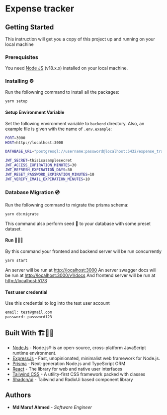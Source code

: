 # Expense tracker

<!-- ### [Demo](https://dpdms.up.railway.app/) -->

<!-- Demo credential

```
email: maruffamd@gmail.com
password: 123456
``` -->

## Getting Started

This instruction will get you a copy of this project up and running on your local machine

### Prerequisites

You need [Node JS](https://nodejs.org) (v18.x.x) installed on your local machine.

### Installing ⚙️

Run the followning command to install all the packages:

```sh
yarn setup
```

#### Setup Environment Variable

Set the following environment variable to `backend` directory. Also, an example file is given with the name of `.env.example`:

```sh
PORT=3000
HOST=http://localhost:3000

DATABASE_URL="postgresql://username:password@localhost:5432/expense_tracker"

JWT_SECRET=thisisasamplesecret
JWT_ACCESS_EXPIRATION_MINUTES=30
JWT_REFRESH_EXPIRATION_DAYS=30
JWT_RESET_PASSWORD_EXPIRATION_MINUTES=10
JWT_VERIFY_EMAIL_EXPIRATION_MINUTES=10
```

### Database Migration 💿

Run the followning command to migrate the prisma schema:

```sh
yarn db:migrate
```

This command also perform seed 🌱 to your database with some preset dataset.

<!-- #### Seed Database (optional) 🌱

Run the following command to seed your database with some preset dataset.

```sh
cd backend
yarn seed
``` -->

#### Run 🏃🏻‍♂️

By this command your frontend and backend server will be run concurrently

```sh
yarn start
```

An server will be run at <http://localhost:3000>
An server swagger docs will be run at <http://localhost:3000/v1/docs>
And frontend server will be run at <http://localhost:5173>

#### Test user credential

Use this credential to log into the test user account

```sh
email: test@gmail.com
password: password123
```

## Built With 🏗️👷🏻

- [NodeJs](https://nodejs.org/en/) - Node.js® is an open-source, cross-platform JavaScript runtime environment.
- [ExpressJs](https://expressjs.com) - Fast, unopinionated, minimalist web framework for Node.js.
- [Prisma](https://nestjs.com/) - Next-generation Node.js and TypeScript ORM
- [React](https://react.dev) - The library for web and native user interfaces
- [Tailwind CSS](https://tailwindcss.com/) - A utility-first CSS framework packed with classes
- [Shadcn/ui](https://ui.shadcn.com) - Tailwind and RadixUi based component library

## Authors

- **Md Maruf Ahmed** - _Software Engineer_
